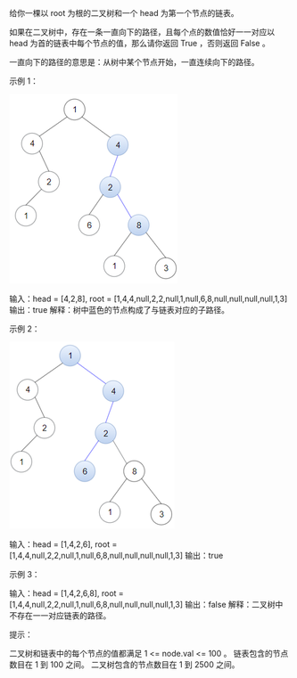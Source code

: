 给你一棵以 root 为根的二叉树和一个 head 为第一个节点的链表。

如果在二叉树中，存在一条一直向下的路径，且每个点的数值恰好一一对应以 head 为首的链表中每个节点的值，那么请你返回 True ，否则返回
False 。

一直向下的路径的意思是：从树中某个节点开始，一直连续向下的路径。

示例 1：

![img.png](img.png)

输入：head = [4,2,8], root = [1,4,4,null,2,2,null,1,null,6,8,null,null,null,null,1,3]
输出：true
解释：树中蓝色的节点构成了与链表对应的子路径。

示例 2：

![img_1.png](img_1.png)

输入：head = [1,4,2,6], root = [1,4,4,null,2,2,null,1,null,6,8,null,null,null,null,1,3]
输出：true

示例 3：

输入：head = [1,4,2,6,8], root = [1,4,4,null,2,2,null,1,null,6,8,null,null,null,null,1,3]
输出：false
解释：二叉树中不存在一一对应链表的路径。

提示：

二叉树和链表中的每个节点的值都满足 1 <= node.val <= 100 。
链表包含的节点数目在 1 到 100 之间。
二叉树包含的节点数目在 1 到 2500 之间。
